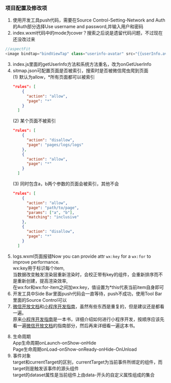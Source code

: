 ### 项目配置及修改项
1. 使用开发工具push代码，需要在Source Control-Setting-Network and Auth的Auth部分选择Use username and password,并输入用户和密码
2. index.wxml代码中的mode为cover？搜索之后说是遗留代码问题，不过现在还没改过来
```js
//aspectFit
<image bindtap="bindViewTap" class="userinfo-avatar" src="{{userInfo.avatarUrl}}" mode="aspectFit"></image>
``` 
3. index.js里面的getUserInfo方法和系统方法重名，改为onGetUserInfo
4. sitmap.json可配置页面是否被索引，搜索时是否被微信爬虫爬到页面   
    (1) 默认为allow，*所有页面都可以被索引
      ```json
      "rules": [
          {
            "action": "allow",
            "page": "*"
          }
        ]
      ```
    (2) 某个页面不被索引
      ```json
      "rules": [
          {
            "action": "disallow",
            "page": "pages/logs/logs"
          },
          {
            "action": "allow",
            "page": "*"
          }
        ]
      ```
    (3) 同时包含a，b两个参数的页面会被索引，其他不会
      ```json
      "rules": [
          {
            "action": "allow",
            "page": "path/to/page",
            "params": ["a", "b"],
            "matching": "inclusive"
          }, 
          {
            "action": "disallow",
            "page": "*"
          }
        ]
      ```
5. logs.wxml页面报错Now you can provide attr `wx:key` for a `wx:for` to improve performance.   
  wx:key用于标识每个item,   
  当数据改变触发渲染层重新渲染时，会校正带有key的组件，会重新排序而不是重新创建，提高渲染效率,   
  在wx:for和wx:for-item之间加wx:key，值设置为*this代表当前item自身即可
6. 开发工具中Side Bar里面push代码会一直等待，push不成功，使用Tool Bar里面的Source Control可以
7. [微信开放文档][documents]和[小程序开发指南][guideline]，虽然有些东西是重复的，但是建议还是都看一遍。   
  原来[小程序开发指南][guideline]是一本书，详细介绍如何进行小程序开发，按顺序应该先看一遍[微信开放文档][documents]的指南部分，然后再来详细看一遍这本书。

  [comment]:#markdown添加注释语法[comment]：空格#
  [comment]:#markdown参考链接和正文之间要加空行
  [documents]: https://developers.weixin.qq.com/miniprogram/dev/framework/quickstart/
  [guideline]: https://developers.weixin.qq.com/ebook?action=get_post_info&docid=0008aeea9a8978ab0086a685851c0a

8. 生命周期    
  App生命周期onLaunch-onShow-onHide   
  Page生命周期onLoad-onShow-onReady-onHide-OnUnload   
9. 事件对象   
  target和currentTarget的区别，currentTarget为当前事件所绑定的组件，而target则是触发该事件的源头组件      
  target的dataset属性是当前组件上由data-开头的自定义属性组成的集合   